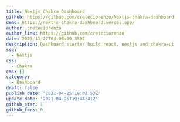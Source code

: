 ```yaml
---
title: Nextjs Chakra Dashboard
github: https://github.com/creteciorenzo/Nextjs-chakra-dashboard
demo: https://nextjs-chakra-dashboard.vercel.app/
author: creteciorenzo
author_link: https://github.com/creteciorenzo
date: 2023-11-27T04:06:09.330Z
description: Dashboard starter build react, nextjs and chakra-ui
ssg:
  - Nextjs
css:
  - Chakra
cms: []
category:
  - Dashboard
draft: false
publish_date: '2021-04-25T19:02:53Z'
update_date: '2021-04-25T19:44:41Z'
github_star: 1
github_fork: 0
---
```


